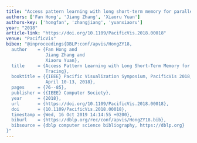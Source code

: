 ```yaml
---
title: "Access pattern learning with long short-term memory for parallel particle tracing"
authors: ['Fan Hong', 'Jiang Zhang', 'Xiaoru Yuan']
authors-key: ['hongfan', 'zhangjiang', 'yuanxiaoru']
year: "2018"
article-link: "https://doi.org/10.1109/PacificVis.2018.00018"
venue: "PacificVis"
bibex: "@inproceedings{DBLP:conf/apvis/HongZY18,
  author    = {Fan Hong and
               Jiang Zhang and
               Xiaoru Yuan},
  title     = {Access Pattern Learning with Long Short-Term Memory for Parallel Particle
               Tracing},
  booktitle = {{IEEE} Pacific Visualization Symposium, PacificVis 2018, Kobe, Japan,
               April 10-13, 2018},
  pages     = {76--85},
  publisher = {{IEEE} Computer Society},
  year      = {2018},
  url       = {https://doi.org/10.1109/PacificVis.2018.00018},
  doi       = {10.1109/PacificVis.2018.00018},
  timestamp = {Wed, 16 Oct 2019 14:14:55 +0200},
  biburl    = {https://dblp.org/rec/conf/apvis/HongZY18.bib},
  bibsource = {dblp computer science bibliography, https://dblp.org}
}"
---
```

